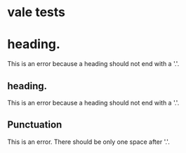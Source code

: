 # vale tests

# heading.

This is an error because a heading should not end with a '.'.

## heading.

This is an error because a heading should not end with a '.'.

## Punctuation

This is an error.  There should be only one space after '.'.

